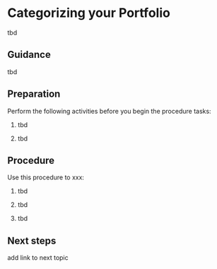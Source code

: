 # Categorizing your Portfolio

tbd

## Guidance

tbd

## Preparation

Perform the following activities before you begin the procedure tasks: 

  1. tbd
	
  2. tbd

## Procedure

Use this procedure to xxx:

   1. tbd
   
   2. tbd
   
   3. tbd

## Next steps

add link to next topic
